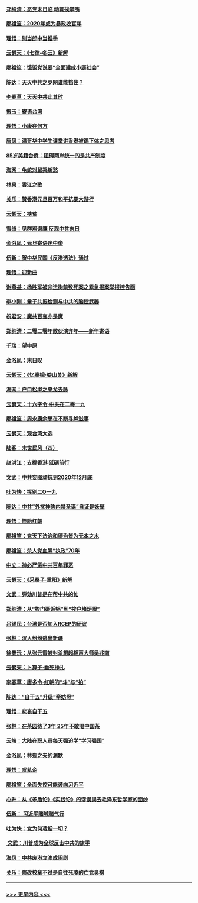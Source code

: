 #### [郑纯清：恶党末日临 动辄挨掌嘴](../pages/nsc993/n11769356.md?t=01052011) 
#### [廖祖笙：2020年或为暴政收官年](../pages/nsc993/n11768216.md?t=01052011) 
#### [理悟：别当郎中当推手](../pages/nsc993/n11768243.md?t=01052011) 
#### [云鹤天：《七律▪冬云》新解](../pages/nsc993/n11768204.md?t=01052011) 
#### [廖祖笙：饿饭党说要“全面建成小康社会”](../pages/nsc993/n11767482.md?t=01052011) 
#### [陈达：天灭中共之罗网谁能挡住？](../pages/nsc993/n11767465.md?t=01052011) 
#### [李春草：天灭中共此其时](../pages/nsc993/n11767452.md?t=01052011) 
#### [振玉：寄语台湾](../pages/nsc993/n11767432.md?t=01052011) 
#### [理悟：小康在何方](../pages/nsc993/n11767394.md?t=01052011) 
#### [唐风：温哥华中学生课堂讲香港被踢下体之思考](../pages/nsc993/n11766848.md?t=01052011) 
#### [85岁美籍台侨：阻碍两岸统一的是共产制度](../pages/nsc993/n11765043.md?t=01052011) 
#### [海网：龟蛇对鼠哭新愁](../pages/nsc993/n11764895.md?t=01052011) 
#### [林泉：香江之歌](../pages/nsc993/n11764415.md?t=01052011) 
#### [关乐：赞香港元旦百万和平抗暴大游行](../pages/nsc993/n11764382.md?t=01052011) 
#### [云鹤天：扶贫](../pages/nsc993/n11764245.md?t=01052011) 
#### [雪绮：见群鸡退鹰  反观中共末日](../pages/nsc993/n11762112.md?t=01052011) 
#### [金浴凤：元旦寄语迷中帝](../pages/nsc993/n11761788.md?t=01052011) 
#### [伍新：贺中华民国《反渗透法》通过](../pages/nsc993/n11761994.md?t=01052011) 
#### [理悟：迎新曲](../pages/nsc993/n11761152.md?t=01052011) 
#### [谢燕益：杨胜军被非法拘禁致死案之紧急报案举报控告函](../pages/nsc993/n11756134.md?t=01052011) 
#### [李小刚：量子共振检测与中共的脑控武器](../pages/nsc993/n11754518.md?t=01052011) 
#### [祝君安：魔共百变亦是魔](../pages/nsc993/n11754469.md?t=01052011) 
#### [郑纯清：二零二零年散伙演弃年——新年寄语](../pages/nsc993/n11754195.md?t=01052011) 
#### [千瑞：望中原](../pages/nsc993/n11754159.md?t=01052011) 
#### [金浴凤：末日叹](../pages/nsc993/n11752359.md?t=01052011) 
#### [云鹤天：《忆秦娥‧娄山关》新解](../pages/nsc993/n11752348.md?t=01052011) 
#### [海网：户口松绑之来龙去脉](../pages/nsc993/n11752328.md?t=01052011) 
#### [云鹤天：十六字令‧中共在二零一九](../pages/nsc993/n11752305.md?t=01052011) 
#### [廖祖笙：周永康余孽在不断寻衅滋事](../pages/nsc993/n11751013.md?t=01052011) 
#### [云鹤天：观台湾大选](../pages/nsc993/n11751007.md?t=01052011) 
#### [陆客：末世民风（四）](../pages/nsc993/n11749203.md?t=01052011) 
#### [赵洪江：支撑香港 砥砺前行](../pages/nsc993/n11748482.md?t=01052011) 
#### [文武：中共妄图顽抗到2020年12月底](../pages/nsc993/n11748446.md?t=01052011) 
#### [吐为快：挥别二O一九](../pages/nsc993/n11748411.md?t=01052011) 
#### [陈达：中共“外扰神韵内禁圣诞”自证是妖孽](../pages/nsc993/n11748226.md?t=01052011) 
#### [理悟：怪胎红朝](../pages/nsc993/n11748206.md?t=01052011) 
#### [廖祖笙：党天下法治和德治皆为无本之木](../pages/nsc993/n11748135.md?t=01052011) 
#### [廖祖笙：杀人党血腥“执政”70年](../pages/nsc993/n11745144.md?t=01052011) 
#### [中立：神必严惩中共百年罪恶](../pages/nsc993/n11744970.md?t=01052011) 
#### [云鹤天：《采桑子‧重阳》新解](../pages/nsc993/n11744948.md?t=01052011) 
#### [文武：弹劾川普是在帮中共的忙](../pages/nsc993/n11744758.md?t=01052011) 
#### [郑纯清：从“挨门砸饭锅”到“挨户堵炉眼”](../pages/nsc993/n11744745.md?t=01052011) 
#### [吕锡民：台湾是否加入RCEP的研议](../pages/nsc993/n11744701.md?t=01052011) 
#### [张林：汉人纷纷逃出新疆](../pages/nsc993/n11743530.md?t=01052011) 
#### [徐曼沅：从张云雷被封杀想起相声大师吴兆南](../pages/nsc993/n11741816.md?t=01052011) 
#### [云鹤天：卜算子‧垂死挣扎](../pages/nsc993/n11739956.md?t=01052011) 
#### [李春草：唐多令‧红朝的“斗”与“拍”](../pages/nsc993/n11739830.md?t=01052011) 
#### [陈达：“自干五”升级“牵妨母”](../pages/nsc993/n11739724.md?t=01052011) 
#### [理悟：悲哀自干五](../pages/nsc993/n11739547.md?t=01052011) 
#### [张林：在茶园待了3年 25年不敢喝中国茶](../pages/nsc993/n11739240.md?t=01052011) 
#### [云端：大陆在职人员每天强迫学“学习强国”](../pages/nsc993/n11738735.md?t=01052011) 
#### [金浴凤：林郑之夫的渊默](../pages/nsc993/n11737735.md?t=01052011) 
#### [理悟：叹私企](../pages/nsc993/n11737715.md?t=01052011) 
#### [廖祖笙：全面失控可能袭向习近平](../pages/nsc993/n11737704.md?t=01052011) 
#### [心升：从《矛盾论》《实践论》的谬误揭去毛泽东哲学家的面纱](../pages/nsc993/n11736962.md?t=01052011) 
#### [伍新： 习近平赌城赌气行](../pages/nsc993/n11736929.md?t=01052011) 
#### [吐为快：党为何凌蹈一切？](../pages/nsc993/n11736915.md?t=01052011) 
#### [ 文武：川普成为全球反击中共的旗手](../pages/nsc993/n11736882.md?t=01052011) 
#### [海风：中共废港立澳成闹剧](../pages/nsc993/n11735857.md?t=01052011) 
#### [关乐：修改校章不过是自往死凑的亡党臭棋](../pages/nsc993/n11735097.md?t=01052011) 

----
#### [ >>> 更早内容 <<< ](../indexes/nsc993-earlier.md)
